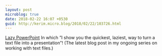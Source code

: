 ```yaml
---
layout: post
microblog: true
date: 2018-02-22 16:07 +0530
guid: http://kerim.micro.blog/2018/02/22/103726.html
---
```

[Lazy PowerPoint](https://anthrodendum.org/2018/02/22/lazy-powerpoint-working-with-text-4/) In which ”I show you the quickest, laziest, way to turn a text file into a presentation”! (The latest blog post in my ongoing series on working with text files.)
